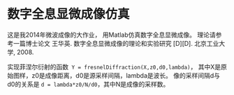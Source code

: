 数字全息显微成像仿真
=============================

这是我2014年微波成像的大作业，
用Matlab仿真数字全息显微成像。
理论请参考一篇博士论文
王华英. 数字全息显微成像的理论和实验研究 [D][D]. 北京工业大学, 2008.

实现菲涅尔衍射的函数` Y = fresnelDiffraction(X,z0,d0,lambda)`，
其中X是原始图样，z0是成像距离，d0是源采样间隔，lambda是波长。
像的采样间隔d与d0的关系是
`d = lambda*z0/N/d0`，其中N是成像的采样数。